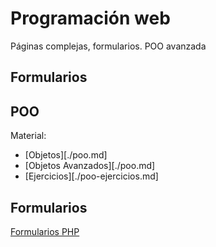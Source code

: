 # Programación web

Páginas complejas, formularios. POO avanzada

## Formularios

## POO

Material:
- [Objetos][./poo.md]
- [Objetos Avanzados][./poo.md]
- [Ejercicios][./poo-ejercicios.md]

## Formularios

[Formularios PHP](./formularios.md)



